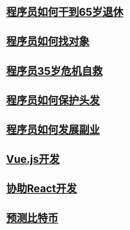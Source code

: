 
# [程序员如何干到65岁退休](https://github.com/ICU2020/programer/blob/main/career_planning.md)

# [程序员如何找对象](https://github.com/ICU2020/programer/blob/main/findlove.md)

# [程序员35岁危机自救](https://github.com/ICU2020/programer/blob/main/programmer35.md)

# [程序员如何保护头发](https://github.com/ICU2020/programer/blob/main/hair.md)

# [程序员如何发展副业](https://github.com/ICU2020/programer/blob/main/side.md)

# [Vue.js开发](https://github.com/ICU2020/programer/blob/main/vuejs.md)

# [协助React开发](https://github.com/ICU2020/programer/blob/main/react.md)

# [预测比特币](https://github.com/ICU2020/programer/blob/main/bitcoin.md)
